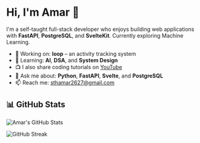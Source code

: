 # Hi, I'm Amar 👋

I'm a self-taught full-stack developer who enjoys building web applications with **FastAPI**, **PostgreSQL**, and **SvelteKit**. Currently exploring Machine Learning.

- 🔭 Working on: **loop** – an activity tracking system  
- 🌱 Learning: **AI**, **DSA**, and **System Design**  
- 📺 I also share coding tutorials on [YouTube](https://www.youtube.com/@monkey-d4p8x)  
- 💬 Ask me about: **Python**, **FastAPI**, **Svelte**, and **PostgreSQL**  
- 📫 Reach me: [sthamar2627@gmail.com](mailto:sthamar2627@gmail.com)  

## 📊 GitHub Stats

![Amar's GitHub Stats](https://github-readme-stats.vercel.app/api?username=sthamar&show_icons=true&hide_title=true&theme=tokyonight)


![GitHub Streak](https://streak-stats.demolab.com/?user=sthamar&theme=tokyonight)
